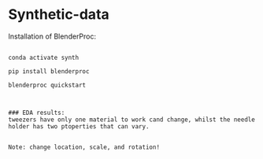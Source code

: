 # Synthetic-data

Installation of BlenderProc: 

```conda create -n synth python=3.10

conda activate synth

pip install blenderproc

blenderproc quickstart



### EDA results:
tweezers have only one material to work cand change, whilst the needle holder has two ptoperties that can vary.


Note: change location, scale, and rotation!
